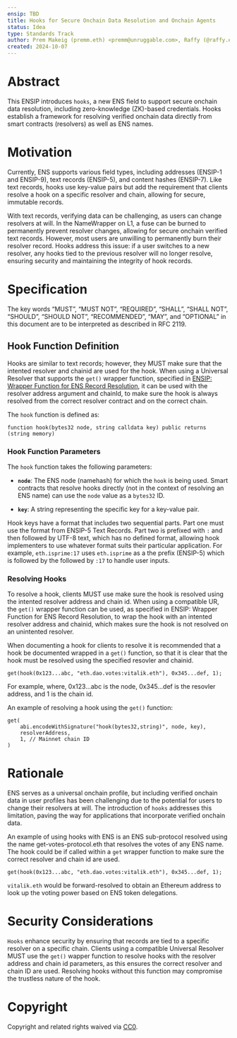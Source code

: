 ```yaml
---
ensip: TBD  
title: Hooks for Secure Onchain Data Resolution and Onchain Agents  
status: Idea  
type: Standards Track  
author: Prem Makeig (premm.eth) <premm@unruggable.com>, Raffy (@raffy.eth) <raffy@unruggable.com>  
created: 2024-10-07  
---
```


# Abstract 

This ENSIP introduces `hooks`, a new ENS field to support secure onchain data resolution, including zero-knowledge (ZK)-based credentials. Hooks establish a framework for resolving verified onchain data directly from smart contracts (resolvers) as well as ENS names.

# Motivation

Currently, ENS supports various field types, including addresses (ENSIP-1 and ENSIP-9), text records (ENSIP-5), and content hashes (ENSIP-7). Like text records, hooks use key-value pairs but add the requirement that clients resolve a hook on a specific resolver and chain, allowing for secure, immutable records.

With text records, verifying data can be challenging, as users can change resolvers at will. In the NameWrapper on L1, a fuse can be burned to permanently prevent resolver changes, allowing for secure onchain verified text records. However, most users are unwilling to permanently burn their resolver record. Hooks address this issue: if a user switches to a new resolver, any hooks tied to the previous resolver will no longer resolve, ensuring security and maintaining the integrity of hook records.

# Specification

The key words “MUST”, “MUST NOT”, “REQUIRED”, “SHALL”, “SHALL NOT”, “SHOULD”, “SHOULD NOT”, “RECOMMENDED”, “MAY”, and “OPTIONAL” in this document are to be interpreted as described in RFC 2119.

## Hook Function Definition

Hooks are similar to text records; however, they MUST make sure that the intented resolver and chainid are used for the hook. When using a Universal Resolver that supports the `get()` wrapper function, specified in [ENSIP: Wrapper Function for ENS Record Resolution](./ensip-TBD-9.md), it can be used with the resolver address argument and chainId, to make sure the hook is always resolved from the correct resolver contract and on the correct chain.

The `hook` function is defined as:

```
function hook(bytes32 node, string calldata key) public returns (string memory)
```

### Hook Function Parameters

The `hook` function takes the following parameters:

- **`node`**: The ENS node (namehash) for which the `hook` is being used. Smart contracts that resolve hooks directly (not in the context of resolving an ENS name) can use the `node` value as a `bytes32` ID.

- **`key`**: A string representing the specific key for a key-value pair.

Hook keys have a format that includes two sequential parts. Part one must use the format from ENSIP-5 Text Records. Part two is prefixed with `:` and then followed by UTF-8 text, which has no defined format, allowing hook implementers to use whatever format suits their particular application. For example, `eth.isprime:17` uses `eth.isprime` as a the prefix (ENSIP-5) which is followed by the followed by `:17` to handle user inputs.

### Resolving Hooks

To resolve a hook, clients MUST use make sure the hook is resolved using the intented resolver address and chain id. When using a compatible UR, the `get()` wrapper function can be used, as specified in ENSIP: Wrapper Function for ENS Record Resolution, to wrap the hook with an intented resolver address and chainid, which makes sure the hook is not resolved on an unintented resolver. 

When documenting a hook for clients to resolve it is recommended that a hook be documented wrapped in a `get()` function, so that it is clear that the hook must be resolved using the specified resovler and chainid. 

```
get(hook(0x123...abc, "eth.dao.votes:vitalik.eth"), 0x345...def, 1);
```

For example, where, 0x123...abc is the node, 0x345...def is the resovler address, and 1 is the chain id. 


An example of resolving a hook using the `get()` function:

```
get(
    abi.encodeWithSignature("hook(bytes32,string)", node, key),
    resolverAddress,
    1, // Mainnet chain ID
)
```

# Rationale 

ENS serves as a universal onchain profile, but including verified onchain data in user profiles has been challenging due to the potential for users to change their resolvers at will. The introduction of `hooks` addresses this limitation, paving the way for applications that incorporate verified onchain data.

An example of using hooks with ENS is an ENS sub-protocol resolved using the name get-votes-protocol.eth that resolves the votes of any ENS name. The hook could be if called within a `get` wrapper function to make sure the correct resolver and chain id are used. 

```
get(hook(0x123...abc, "eth.dao.votes:vitalik.eth"), 0x345...def, 1);
```

`vitalik.eth` would be forward-resolved to obtain an Ethereum address to look up the voting power based on ENS token delegations.

# Security Considerations

`Hooks` enhance security by ensuring that records are tied to a specific resolver on a specific chain. Clients using a compatible Universal Resolver MUST use the `get()` wapper function to resolve hooks with the resolver address and chain id parameters, as this ensures the correct resolver and chain ID are used. Resolving hooks without this function may compromise the trustless nature of the hook.

# Copyright

Copyright and related rights waived via [CC0](../LICENSE.md).
